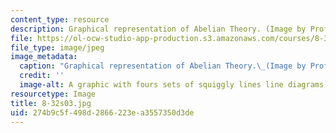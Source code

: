 ```yaml
---
content_type: resource
description: Graphical representation of Abelian Theory. (Image by Prof. Frank Wilczek.)
file: https://ol-ocw-studio-app-production.s3.amazonaws.com/courses/8-325-relativistic-quantum-field-theory-iii-spring-2003/274b9c5f498d2866223ea3557350d3de_8-32s03.jpg
file_type: image/jpeg
image_metadata:
  caption: "Graphical representation of Abelian Theory.\_(Image by Prof. Frank Wilczek.)"
  credit: ''
  image-alt: A graphic with fours sets of squiggly lines line diagrams.
resourcetype: Image
title: 8-32s03.jpg
uid: 274b9c5f-498d-2866-223e-a3557350d3de
---
```

